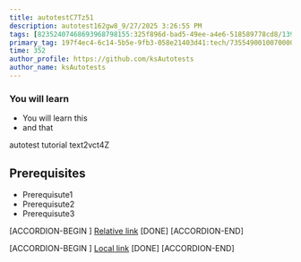 ```yaml
---
title: autotestC7Tz51
description: autotest162gw8_9/27/2025 3:26:55 PM
tags: [82352407468693968798155:325f896d-bad5-49ee-a4e6-518589778cd8/139269250608756787992873,197f4ec4-6c14-5b5e-9fb3-058e21403d41:tech/73554900100700000996,c1a376dd-ebd0-4787-804e-a23fef23ba06:4625ac99-30b5-4df6-a6c5-f840dd406e80/1bf8f1d5-d54a-41e0-b203-d94deae18a3c]
primary_tag: 197f4ec4-6c14-5b5e-9fb3-058e21403d41:tech/73554900100700000996/67838200100800006287
time: 352
author_profile: https://github.com/ksAutotests
author_name: ksAutotests
---
```

### You will learn
- You will learn this
- and that

autotest tutorial text2vct4Z

## Prerequisites
- Prerequisute1
- Prerequisute2
- Prerequisute3

[ACCORDION-BEGIN [](step)]
[Relative link](autotest_tutorial822xf0)
[DONE]
[ACCORDION-END]

[ACCORDION-BEGIN [](step)]
[Local link](http://localhost/index.html)
[DONE]
[ACCORDION-END]

